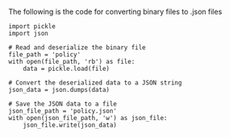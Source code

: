 The following is the code for converting binary files to .json files
```
import pickle
import json

# Read and deserialize the binary file
file_path = 'policy'
with open(file_path, 'rb') as file:
    data = pickle.load(file)

# Convert the deserialized data to a JSON string
json_data = json.dumps(data)

# Save the JSON data to a file
json_file_path = 'policy.json'
with open(json_file_path, 'w') as json_file:
    json_file.write(json_data)
```